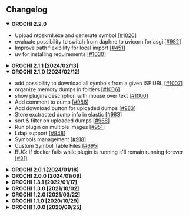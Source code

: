 ## Changelog

<details open>
  <summary><b>OROCHI 2.2.0</b></summary>

  * Upload ntoskrnl.exe and generate symbol [[#1020](https://github.com/LDO-CERT/orochi/issues/1020)]
  * evaluate possibility to switch from daphne to uvicorn for asgi [[#982](https://github.com/LDO-CERT/orochi/issues/982)]
  * Improve path flexibility for local import [[#451](https://github.com/LDO-CERT/orochi/issues/451)]
  * uv for installing requirements [[#1030](https://github.com/LDO-CERT/orochi/issues/1030)]
</details>

<details>
  <summary><b>OROCHI 2.1.1 [2024/02/13]</b></summary>

  * ADD more info on foreign addr in netstat [[#494](https://github.com/LDO-CERT/orochi/issues/494)]
  * Expand/Collapse folders [[#1006](https://github.com/LDO-CERT/orochi/issues/1006)]
</details>

<details open>
  <summary><b>OROCHI 2.1.0 [2024/02/12]</b></summary>

  * add possibility to download all symbols from a given ISF URL [[#1007](https://github.com/LDO-CERT/orochi/issues/1007)]
  * organize memory dumps in folders [[#1006](https://github.com/LDO-CERT/orochi/issues/1006)]
  * show plugins description with mouse over text [[#1000](https://github.com/LDO-CERT/orochi/issues/1000)]
  * Add comment to dump [[#988](https://github.com/LDO-CERT/orochi/issues/988)]
  * Add download button for uploaded dumps [[#983](https://github.com/LDO-CERT/orochi/issues/984)]
  * Store exctracted dump info in elastic [[#983](https://github.com/LDO-CERT/orochi/issues/983)]
  * sort & filter on uploaded dumps [[#968](https://github.com/LDO-CERT/orochi/issues/968)]
  * Run plugin on multiple images [[#951](https://github.com/LDO-CERT/orochi/issues/951)]
  * Ldap support [[#948](https://github.com/LDO-CERT/orochi/issues/948)]
  * Symbols management [[#918](https://github.com/LDO-CERT/orochi/issues/918)]
  * Custom Symbol Table Files [[#695](https://github.com/LDO-CERT/orochi/issues/695)]
  * BUG: if docker fails while plugin is running it'll remain running forever [[#81](https://github.com/LDO-CERT/orochi/issues/81)]
</details>

<details>
  <summary><b>OROCHI 2.0.1 [2024/01/18]</b></summary>

  * Add tree visualization for other plugin
  * Add support for linux dump
  * Paginate analysis results in table  [[#975](https://github.com/LDO-CERT/orochi/issues/975)]
  * error passing CSRF_TRUSTED_ORIGINS  [[#976](https://github.com/LDO-CERT/orochi/issues/976)]
</details>

<details>
  <summary><b>OROCHI 2.0.0 [2024/01/09]</b></summary>

  * Update libs and UI
  * Re-Run default enabled plugins [[#950](https://github.com/LDO-CERT/orochi/issues/950)]
  * Pending task count [[#255](https://github.com/LDO-CERT/orochi/issues/255)]
  * Update vt python libs
</details>

<details>
  <summary><b>OROCHI 1.3.1 [2022/01/17]</b></summary>

  * Unzip password protected file [#484](https://github.com/LDO-CERT/orochi/issues/484)
  * Md5 support for dumped files [#489](https://github.com/LDO-CERT/orochi/issues/489)
  * Improve elasticsearch details [#462](https://github.com/LDO-CERT/orochi/issues/462)
  * Add info for uploaded dumps [#488](https://github.com/LDO-CERT/orochi/issues/488)
  * HEX viewer [#495](https://github.com/LDO-CERT/orochi/issues/495)
</details>

<details>
  <summary><b>OROCHI 1.3.0 [2021/10/02]</b></summary>

  * Manage custom plugins [#245](https://github.com/LDO-CERT/orochi/issues/245)
  * YARA rules management [#28](https://github.com/LDO-CERT/orochi/issues/28)
  * Manage results with more than 10k rows [#3](https://github.com/LDO-CERT/orochi/issues/3)
  * Added docker-compose for swarm [#252](https://github.com/LDO-CERT/orochi/issues/252) with documentation [#257](https://github.com/LDO-CERT/orochi/issues/257)
  * Improved search [#271](https://github.com/LDO-CERT/orochi/issues/271)
  * Use multi-stage builds [#242](https://github.com/LDO-CERT/orochi/issues/242)
  * Pre built images available on [ghcr](https://github.com/orgs/LDO-CERT/packages?repo_name=orochi) for a faster deployment
</details>

<details>
  <summary><b>OROCHI 1.2.0  [2021/03/22]</b></summary>

  * Yara management
  * Symbols support check for linux/mac
  * Symbols download helper for missing ones
  * Improved dask logging
  * Added Bookmarks
  * Added MISP export
  * Clear cache when worker start (useful in swarm mode)
  * Added page autorefresh control
</details>

<details>
  <summary><b>OROCHI 1.1.0 [2020/10/29]</b></summary>

  * API: dump workflow can be done from api
  * Volatility: support for new file interface
</details>

<details>
  <summary><b>OROCHI 1.0.0 [2020/09/25]</b></summary>

  * execute Volatility 3 plugins and show results in table
  * plugins parameters support
  * custom template for timeliner, pstree
  * compare multiple plugin results in tabular format
  * compare 2 plugin results in json diff
  * automatic scan dump files with clamav and virustotal
  * automatic parsing of hives with regipy
</details>
